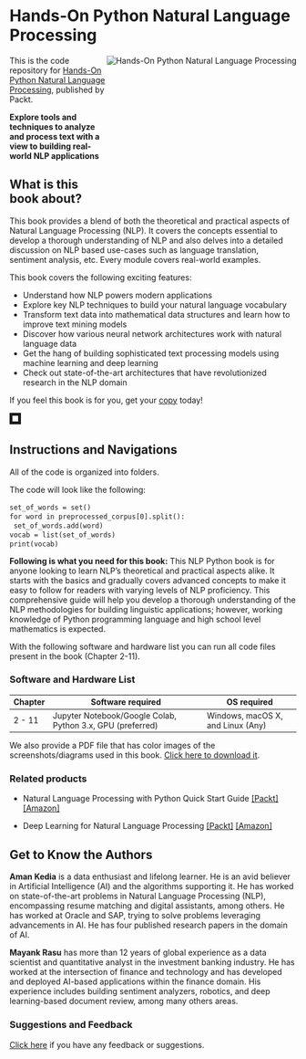 # Hands-On Python Natural Language Processing

<a href="https://www.packtpub.com/data/hands-on-python-natural-language-processing?utm_source=github&utm_medium=repository&utm_campaign=9781838989590"><img src="https://www.packtpub.com/media/catalog/product/cache/bf3310292d6e1b4ca15aeea773aca35e/9/7/9781838989590-original_77.png" alt="Hands-On Python Natural Language Processing" height="256px" align="right"></a>

This is the code repository for [Hands-On Python Natural Language Processing](https://www.packtpub.com/data/hands-on-python-natural-language-processing?utm_source=github&utm_medium=repository&utm_campaign=9781838989590), published by Packt.

**Explore tools and techniques to analyze and process text with a view to building real-world NLP applications**

## What is this book about?
This book provides a blend of both the theoretical and practical aspects of Natural Language Processing (NLP). It covers the concepts essential to develop a thorough understanding of NLP and also delves into a detailed discussion on NLP based use-cases such as language translation, sentiment analysis, etc. Every module covers real-world examples.

This book covers the following exciting features: 
* Understand how NLP powers modern applications
* Explore key NLP techniques to build your natural language vocabulary
* Transform text data into mathematical data structures and learn how to improve text mining models
* Discover how various neural network architectures work with natural language data
* Get the hang of building sophisticated text processing models using machine learning and deep learning
* Check out state-of-the-art architectures that have revolutionized research in the NLP domain

If you feel this book is for you, get your [copy](https://www.amazon.com/dp/1838989595) today!

<a href="https://www.packtpub.com/?utm_source=github&utm_medium=banner&utm_campaign=GitHubBanner"><img src="https://raw.githubusercontent.com/PacktPublishing/GitHub/master/GitHub.png" alt="https://www.packtpub.com/" border="5" /></a>

## Instructions and Navigations
All of the code is organized into folders.

The code will look like the following:
```
set_of_words = set()
for word in preprocessed_corpus[0].split():
 set_of_words.add(word)
vocab = list(set_of_words)
print(vocab)

```

**Following is what you need for this book:**
This NLP Python book is for anyone looking to learn NLP’s theoretical and practical aspects alike. It starts with the basics and gradually covers advanced concepts to make it easy to follow for readers with varying levels of NLP proficiency. This comprehensive guide will help you develop a thorough understanding of the NLP methodologies for building linguistic applications; however, working knowledge of Python programming language and high school level mathematics is expected.

With the following software and hardware list you can run all code files present in the book (Chapter 2-11).

### Software and Hardware List

| Chapter  | Software required                                                                    | OS required                        |
| -------- | -------------------------------------------------------------------------------------| -----------------------------------|
| 2 - 11   |   Jupyter Notebook/Google Colab, Python 3.x, GPU (preferred)                         | Windows, macOS X, and Linux (Any)  |

We also provide a PDF file that has color images of the screenshots/diagrams used in this book. [Click here to download it](https://static.packt-cdn.com/downloads/9781838989590_ColorImages.pdf).


### Related products <Other books you may enjoy>
* Natural Language Processing with Python Quick Start Guide [[Packt]](https://www.packtpub.com/in/big-data-and-business-intelligence/natural-language-processing-python-quick-start-guide?utm_source=github&utm_medium=repository&utm_campaign=9781789130386) [[Amazon]](https://www.amazon.com/Natural-Language-Processing-Python-Quick/dp/1789130387)

* Deep Learning for Natural Language Processing [[Packt]](https://www.packtpub.com/in/big-data-and-business-intelligence/deep-learning-natural-language-processing?utm_source=github&utm_medium=repository&utm_campaign=9781838550295) [[Amazon]](https://www.amazon.com/Deep-Learning-Natural-Language-Processing-ebook/dp/B07MZ3Q921)

## Get to Know the Authors
**Aman Kedia** 
is a data enthusiast and lifelong learner. He is an avid believer in Artificial Intelligence (AI) and the algorithms supporting it. He has worked on state-of-the-art problems in Natural Language Processing (NLP), encompassing resume matching and digital assistants, among others. He has worked at Oracle and SAP, trying to solve problems leveraging advancements in AI. He has four published research papers in the domain of AI.

**Mayank Rasu**
has more than 12 years of global experience as a data scientist and quantitative analyst in the investment banking industry. He has worked at the intersection of finance and technology and has developed and deployed AI-based applications within the finance domain. His experience includes building sentiment analyzers, robotics, and deep learning-based document review, among many others areas.

### Suggestions and Feedback
[Click here](https://docs.google.com/forms/d/e/1FAIpQLSdy7dATC6QmEL81FIUuymZ0Wy9vH1jHkvpY57OiMeKGqib_Ow/viewform) if you have any feedback or suggestions.
